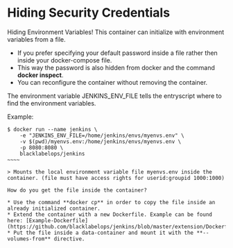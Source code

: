 # Hiding Security Credentials

Hiding Environment Variables! This container can initialize with environment variables from a file.

* If you prefer specifying your default password inside a file rather then inside your docker-compose file.
* This way the password is also hidden from docker and the command **docker inspect**.
* You can reconfigure the container without removing the container.

The environment variable JENKINS_ENV_FILE tells the entryscript where to find the environment variables.

Example:

~~~~~
$ docker run --name jenkins \
	-e "JENKINS_ENV_FILE=/home/jenkins/envs/myenvs.env" \
	-v $(pwd)/myenvs.env:/home/jenkins/envs/myenvs.env \
	-p 8080:8080 \
	blacklabelops/jenkins
~~~~

> Mounts the local environment variable file myenvs.env inside the container. (file must have access rights for userid:groupid 1000:1000)

How do you get the file inside the container?

* Use the command **docker cp** in order to copy the file inside an already initialized container.
* Extend the container with a new Dockerfile. Example can be found here: [Example-Dockerfile](https://github.com/blacklabelops/jenkins/blob/master/extension/Dockerfile)
* Put the file inside a data-container and mount it with the **--volumes-from** directive.